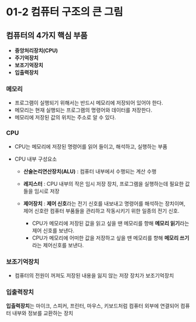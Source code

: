 # 01-2 컴퓨터 구조의 큰 그림

## 컴퓨터의 4가지 핵심 부품

- **중앙처리장치(CPU)**
- **주기억장치**
- **보조기억장치**
- **입출력장치**

### 메모리

- 프로그램이 실행되기 위해서는 반드시 메모리에 저장되어 있어야 한다.
- 메모리는 현재 실행되는 프로그램의 명령어와 데이터를 저장한다.
- 메모리에 저장된 값의 위치는 주소로 알 수 있다.

### CPU

- CPU는 메모리에 저장된 명령어를 읽어 들이고, 해석하고, 실행하는 부품
- CPU 내부 구성요소

  - **산술논리연산장치(ALU)** : 컴퓨터 내부에서 수행되는 계산 수행
  - **레지스터** : CPU 내부의 작은 임시 저장 장치, 프로그램을 실행하는데 필요한 값들을 임시로 저장
  - **제어장치** : **제어 신호**라는 전기 신호를 내보내고 명령어를 해석하는 장치이며, 제어 신호란 컴퓨터 부품들을 관리하고 작동시키기 위한 일종의 전기 신호.

    - CPU가 메모리에 저장된 값을 읽고 싶을 땐 메모리를 향해 **메모리 읽기**라는 제어 신호를 보낸다.
    - CPU가 메모리에 어떠한 값을 저장하고 싶을 땐 메모리를 향해 **메모리 쓰기**라는 제어신호를 보낸다.

### 보조기억장치

- 컴퓨터의 전원이 꺼져도 저장된 내용을 잃지 않는 저장 장치가 보조기억장치

### 입출력장치

**입출력장치**는 마이크, 스피커, 프린터, 마우스, 키보드처럼 컴퓨터 외부에 연결되어 컴퓨터 내부와 정보를 교환하는 장치
